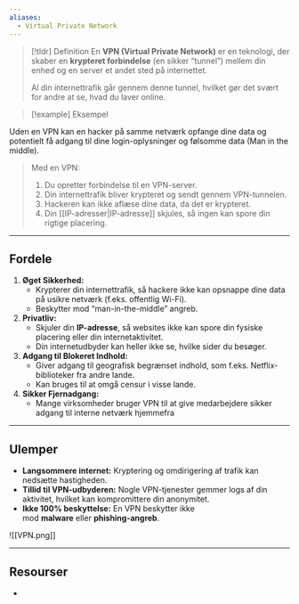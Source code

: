 ```yaml
---
aliases:
  - Virtual Private Network
---
```

> [!tldr] Definition
> En **VPN (Virtual Private Network)** er en teknologi, der skaber en **krypteret forbindelse** (en sikker “tunnel”) mellem din enhed og en server et andet sted på internettet. 
> 
> Al din internettrafik går gennem denne tunnel, hvilket gør det svært for andre at se, hvad du laver online.

> [!example] Eksempel
>
Uden en VPN kan en hacker på samme netværk opfange dine data og potentielt få adgang til dine login-oplysninger og følsomme data (Man in the middle).
>
> Med en VPN:
>1. Du opretter forbindelse til en VPN-server.
>2. Din internettrafik bliver krypteret og sendt gennem VPN-tunnelen.
>3. Hackeren kan ikke aflæse dine data, da det er krypteret.
>4. Din [[IP-adresser|IP-adresse]] skjules, så ingen kan spore din rigtige placering.

---

## Fordele
1. **Øget Sikkerhed:**
    - Krypterer din internettrafik, så hackere ikke kan opsnappe dine data på usikre netværk (f.eks. offentlig Wi-Fi).
    - Beskytter mod “man-in-the-middle” angreb.
2. **Privatliv:**
    - Skjuler din **IP-adresse**, så websites ikke kan spore din fysiske placering eller din internetaktivitet.
    - Din internetudbyder kan heller ikke se, hvilke sider du besøger.
3. **Adgang til Blokeret Indhold:**
    - Giver adgang til geografisk begrænset indhold, som f.eks. Netflix-biblioteker fra andre lande.
    - Kan bruges til at omgå censur i visse lande.
4. **Sikker Fjernadgang:**
    - Mange virksomheder bruger VPN til at give medarbejdere sikker adgang til interne netværk hjemmefra

---

## Ulemper
- **Langsommere internet:** Kryptering og omdirigering af trafik kan nedsætte hastigheden.
- **Tillid til VPN-udbyderen:** Nogle VPN-tjenester gemmer logs af din aktivitet, hvilket kan kompromittere din anonymitet. 
- **Ikke 100% beskyttelse:** En VPN beskytter ikke mod **malware** eller **phishing-angreb**.

![[VPN.png]]

---

## Resourser
- 




